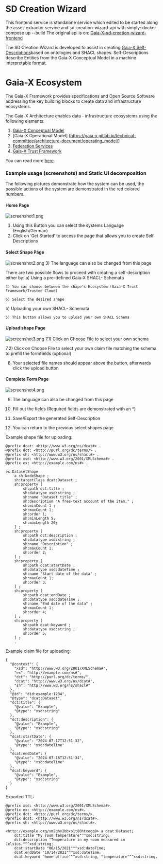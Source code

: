 # SD Creation Wizard

This frontend service is standalone service which edited to be started along the asset-extractor service and sd-creation-wizard-api with simply: docker-compose up --build
The original api is on:
[Gaia-X-sd-creation-wizard-frontend](https://gitlab.eclipse.org/eclipse/xfsc/self-description-tooling/sd-creation-wizard-frontend) 

The SD Creation Wizard is developed to assist in creating [ Gaia-X Self-Descriptions](https://gaia-x.gitlab.io/technical-committee/architecture-document//self-description/)based on ontologies and SHACL shapes. Self-Descriptions describe Entities from the Gaia-X Conceptual Model in a machine interpretable format.

# Gaia-X Ecosystem

The Gaia-X Framework provides specifications and Open Source Software addressing the key building blocks to create data and infrastructure ecosystems.

The Gaia-X Architecture enables data - infrastructure ecosystems using the following elements: 
1)  [Gaia-X Conceptual Model](https://gaia-x.gitlab.io/technical-committee/architecture-document/conceptual_model/)
2)  [Gaia-X Operational Model] (https://gaia-x.gitlab.io/technical-committee/architecture-document/operating_model/)
3)  [Federation Services ](https://gaia-x.gitlab.io/technical-committee/architecture-document/conceptual_model/#federation-services)
4)  [Gaia-X Trust Framework](https://gaia-x.gitlab.io/technical-committee/architecture-document/operating_model/#gaia-x-trust-framework)

You can read more [here](https://gaia-x.gitlab.io/technical-committee/architecture-document/ecosystem/). 


### Example usage (screenshots) and Static UI decomposition
The following pictures demonstrate how the system can be used, the possible actions of the system are demonstrated in the red colored numbers.
#### Home Page 
![screenshot1.png](./documentation/screenshots/Picture1.png)
1)	Using this Button you can select the systems Language (English/German)
2)	Click on  ‘Get Started’ to access the page that allows you to create Self Descriptions 
#### Select Shape Page
![screenshot2.png](./documentation/screenshots/Picture2.png)
3)	The language can also be changed from this page

There are two possible flows to proceed with creating a self-description either by:
a)	Using a pre-defined Gaia-X SHACL- Schemata

    4) You can choose between the shape’s Ecosystem (Gaia-X Trust Framework/Trusted Cloud)

    6) Select the desired shape
b)	Uploading your own SHACL- Schemata

    5) This button allows you to upload your own SHACL Schema

#### Upload shape Page

![screenshot3.png](./documentation/screenshots/Picture3.png)
7.1) Click on Choose File to select your own schema

7.2) Click on Choose File to select your own claim file matching the schema to prefill the formfields (optional)

8) Your selected file names should appear above the button, afterwards click the upload button

#### Complete Form Page
![screenshot4.png](./documentation/screenshots/Picture4.png)

9) The language can also be changed from this page

10) Fill out the fields (Required fields are demonstrated with an *)

11) Save/Export the generated Self-Description

12) You can return to the previous select shapes page


Example shape file for uploading:
```
@prefix dcat: <http://www.w3.org/ns/dcat#> .
@prefix dct: <http://purl.org/dc/terms/> .
@prefix sh: <http://www.w3.org/ns/shacl#> .
@prefix xsd: <http://www.w3.org/2001/XMLSchema#> .
@prefix ex: <http://example.com/ns#> .

ex:DatasetShape
    a sh:NodeShape ;
    sh:targetClass dcat:Dataset ;
    sh:property [
        sh:path dct:title ;
        sh:datatype xsd:string ;
        sh:name "Dataset title" ;
        sh:description "A free-text account of the item." ;
        sh:minCount 1 ;
        sh:maxCount 1;
		sh:order 1;
		sh:minLength 5;
		sh:maxLength 20;
    ] ;
    sh:property [
        sh:path dct:description ;
        sh:datatype xsd:string ;
        sh:name "Description" ;
		sh:maxCount 1;
		sh:order 2;
    ] ;
    sh:property [
        sh:path dcat:startDate ;
        sh:datatype xsd:dateTime ;
        sh:name "Start date of the data" ;
        sh:maxCount 1;
		sh:order 3;
    ] ;
    sh:property [
        sh:path dcat:endDate ;
        sh:datatype xsd:dateTime ;
        sh:name "End date of the data" ;
        sh:maxCount 1;
		sh:order 4;
    ] ;
    sh:property [
        sh:path dcat:keyword ;
        sh:datatype xsd:string ;
		sh:order 5;
    ] ;
	.
```
Example claim file for uploading:
```
{
  "@context": {
    "xsd": "http://www.w3.org/2001/XMLSchema#",
    "ex": "http://example.com/ns#",
    "dct": "http://purl.org/dc/terms/",
    "dcat": "http://www.w3.org/ns/dcat#",
    "sh": "http://www.w3.org/ns/shacl#"
  },
  "@id": "did:example:1234",
  "@type": "dcat:Dataset",
  "dct:title": {
    "@value": "Example",
    "@type": "xsd:string"
  },
  "dct:description": {
    "@value": "Example",
    "@type": "xsd:string"
  },
  "dcat:startDate": {
    "@value": "2024-07-17T12:51:32",
    "@type": "xsd:dateTime"
  },
  "dcat:endDate": {
    "@value": "2024-07-18T12:51:34",
    "@type": "xsd:dateTime"
  },
  "dcat:keyword": {
    "@value": "Example",
    "@type": "xsd:string"
  }
}
```
Exported TTL:
```
@prefix xsd: <http://www.w3.org/2001/XMLSchema#>.
@prefix ex: <http://example.com/ns#>.
@prefix dct: <http://purl.org/dc/terms/>.
@prefix dcat: <http://www.w3.org/ns/dcat#>.
@prefix sh: <http://www.w3.org/ns/shacl#>.

<http://example.org/xm2ghy2bbxo1t80htxogq8> a dcat:Dataset;
    dct:title "My room temperature"^^xsd:string;
    dct:description "Temperature in my room measured in Celsius."^^xsd:string;
    dcat:startDate "06/15/2021"^^xsd:dateTime;
    dcat:endDate "10/14/2021"^^xsd:dateTime;
    dcat:keyword "home office"^^xsd:string, "temperature"^^xsd:string.
```